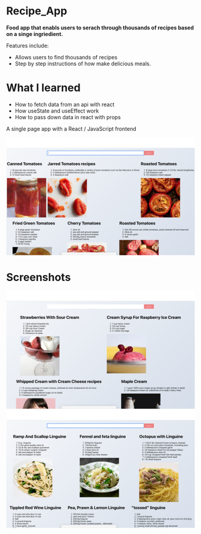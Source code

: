 # Recipe_App
**Food app that enabls users to serach through thousands of recipes based on a singe ingriedient.**

Features include:
- Allows users to find thousands of recipes
- Step by step instructions of how make delicious meals.

# What I learned
- How to fetch data from an api with react
- How useState and useEffect work
- How to pass down data in react with props


A single page app with a React / JavaScript frontend

![](https://github.com/timmlaxton/Recipe_App/blob/master/Screenshots/Tomatoes.png?raw=true)


# Screenshots

![](https://github.com/timmlaxton/Recipe_App/blob/master/Screenshots/Strawberries.png?raw=true)
![](https://github.com/timmlaxton/Recipe_App/blob/master/Screenshots/Pasta.png?raw=true)
